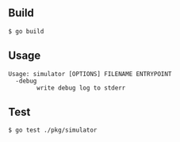 ## Build

```console
$ go build
```

## Usage

```console
Usage: simulator [OPTIONS] FILENAME ENTRYPOINT
  -debug
        write debug log to stderr
```

## Test

```console
$ go test ./pkg/simulator
```
